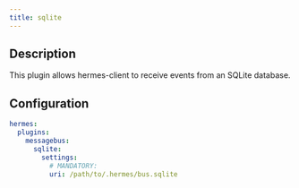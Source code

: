 ```yaml
---
title: sqlite
---
```


## Description

This plugin allows hermes-client to receive events from an SQLite database.

## Configuration

```yaml
hermes:
  plugins:
    messagebus:
      sqlite:
        settings:
          # MANDATORY:
          uri: /path/to/.hermes/bus.sqlite
```
